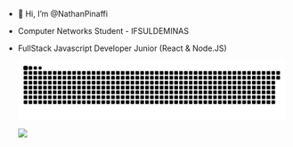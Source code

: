 - 👋 Hi, I’m @NathanPinaffi
- Computer Networks Student - IFSULDEMINAS
- FullStack Javascript Developer Junior (React & Node.JS)

  ![Snake animation](https://github.com/nathanpinaffi/nathanpinaffi/blob/output/github-contribution-grid-snake.svg)

  ![](https://github-readme-stats.vercel.app/api?username=NathanPinaffi&show_icons=true&theme=tokyonight&border_radius=10px)
